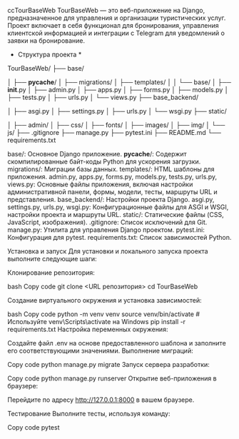 ссTourBaseWeb
TourBaseWeb — это веб-приложение на Django, предназначенное для управления и организации туристических услуг. 
Проект включает в себя функционал для бронирования, управления клиентской информацией и интеграции с Telegram для уведомлений о заявки на бронирование.


* Структура проекта *

TourBaseWeb/
├── base/

│   ├── __pycache__/
│   ├── migrations/
│   ├── templates/
│   │   └── base/
│   ├── __init__.py
│   ├── admin.py
│   ├── apps.py
│   ├── forms.py
│   ├── models.py
│   ├── tests.py
│   ├── urls.py
│   └── views.py
├── base_backend/

│   ├── asgi.py
│   ├── settings.py
│   ├── urls.py
│   └── wsgi.py
├── static/

│   ├── admin/
│   ├── css/
│   ├── fonts/
│   ├── images/
│   ├── img/
│   └── js/
├── .gitignore
├── manage.py
├── pytest.ini
├── README.md
└── requirements.txt


base/: Основное Django приложение.
__pycache__/: Содержит скомпилированные байт-коды Python для ускорения загрузки.
migrations/: Миграции базы данных.
templates/: HTML шаблоны для приложения.
admin.py, apps.py, forms.py, models.py, tests.py, urls.py, views.py: Основные файлы приложения, включая настройки административной панели, формы, модели, тесты, маршруты URL и представления.
base_backend/: Настройки проекта Django.
asgi.py, settings.py, urls.py, wsgi.py: Конфигурационные файлы для ASGI и WSGI, настройки проекта и маршруты URL.
static/: Статические файлы (CSS, JavaScript, изображения).
.gitignore: Список исключений для Git.
manage.py: Утилита для управления Django проектом.
pytest.ini: Конфигурация для pytest.
requirements.txt: Список зависимостей Python.


Установка и запуск
Для установки и локального запуска проекта выполните следующие шаги:

Клонирование репозитория:

bash
Copy code
git clone <URL репозитория>
cd TourBaseWeb

Создание виртуального окружения и установка зависимостей:

bash
Copy code
python -m venv venv
source venv/bin/activate  # Используйте venv\Scripts\activate на Windows
pip install -r requirements.txt
Настройка переменных окружения:

Создайте файл .env на основе предоставленного шаблона и заполните его соответствующими значениями.
Выполнение миграций:

Copy code
python manage.py migrate
Запуск сервера разработки:

Copy code
python manage.py runserver
Открытие веб-приложения в браузере:

Перейдите по адресу http://127.0.0.1:8000 в вашем браузере.


Тестирование
Выполните тесты, используя команду:

Copy code
pytest

